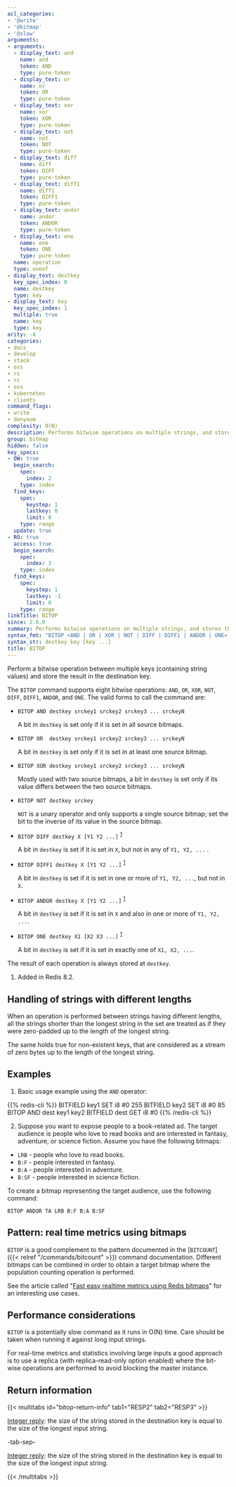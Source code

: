 ```yaml
---
acl_categories:
- '@write'
- '@bitmap'
- '@slow'
arguments:
- arguments:
  - display_text: and
    name: and
    token: AND
    type: pure-token
  - display_text: or
    name: or
    token: OR
    type: pure-token
  - display_text: xor
    name: xor
    token: XOR
    type: pure-token
  - display_text: not
    name: not
    token: NOT
    type: pure-token
  - display_text: diff
    name: diff
    token: DIFF
    type: pure-token
  - display_text: diff1
    name: diff1
    token: DIFF1
    type: pure-token
  - display_text: andor
    name: andor
    token: ANDOR
    type: pure-token
  - display_text: one
    name: one
    token: ONE
    type: pure-token
  name: operation
  type: oneof
- display_text: destkey
  key_spec_index: 0
  name: destkey
  type: key
- display_text: key
  key_spec_index: 1
  multiple: true
  name: key
  type: key
arity: -4
categories:
- docs
- develop
- stack
- oss
- rs
- rc
- oss
- kubernetes
- clients
command_flags:
- write
- denyoom
complexity: O(N)
description: Performs bitwise operations on multiple strings, and stores the result.
group: bitmap
hidden: false
key_specs:
- OW: true
  begin_search:
    spec:
      index: 2
    type: index
  find_keys:
    spec:
      keystep: 1
      lastkey: 0
      limit: 0
    type: range
  update: true
- RO: true
  access: true
  begin_search:
    spec:
      index: 3
    type: index
  find_keys:
    spec:
      keystep: 1
      lastkey: -1
      limit: 0
    type: range
linkTitle: BITOP
since: 2.6.0
summary: Performs bitwise operations on multiple strings, and stores the result.
syntax_fmt: "BITOP <AND | OR | XOR | NOT | DIFF | DIFF1 | ANDOR | ONE> destkey key [key ...]"
syntax_str: destkey key [key ...]
title: BITOP
---
```

Perform a bitwise operation between multiple keys (containing string values) and
store the result in the destination key.

The `BITOP` command supports eight bitwise operations: `AND`, `OR`, `XOR`,
`NOT`, `DIFF`, `DIFF1`, `ANDOR`, and `ONE`. The valid forms to call the command are:


* `BITOP AND destkey srckey1 srckey2 srckey3 ... srckeyN`

    A bit in `destkey` is set only if it is set in all source bitmaps.
* `BITOP OR  destkey srckey1 srckey2 srckey3 ... srckeyN`

    A bit in `destkey` is set only if it is set in at least one source bitmap.
* `BITOP XOR destkey srckey1 srckey2 srckey3 ... srckeyN`

    Mostly used with two source bitmaps, a bit in `destkey` is set only if its value differs between the two source bitmaps.
* `BITOP NOT destkey srckey`

    `NOT` is a unary operator and only supports a single source bitmap; set the bit to the inverse of its value in the source bitmap.
* `BITOP DIFF destkey X [Y1 Y2 ...]` <sup>[1](#list-note-1)</sup>

    A bit in `destkey` is set if it is set in `X`, but not in any of `Y1, Y2, ...` .
* `BITOP DIFF1 destkey X [Y1 Y2 ...]` <sup>[1](#list-note-1)</sup>

    A bit in `destkey` is set if it is set in one or more of `Y1, Y2, ...`, but not in `X`.
* `BITOP ANDOR destkey X [Y1 Y2 ...]` <sup>[1](#list-note-1)</sup>

    A bit in `destkey` is set if it is set in `X` and also in one or more of `Y1, Y2, ...`.
* `BITOP ONE destkey X1 [X2 X3 ...]` <sup>[1](#list-note-1)</sup>

    A bit in `destkey` is set if it is set in exactly one of `X1, X2, ...`.

The result of each operation is always stored at `destkey`.

1. <a name="list-note-1"></a> Added in Redis 8.2.

## Handling of strings with different lengths

When an operation is performed between strings having different lengths, all the
strings shorter than the longest string in the set are treated as if they were
zero-padded up to the length of the longest string.

The same holds true for non-existent keys, that are considered as a stream of
zero bytes up to the length of the longest string.

## Examples

1. Basic usage example using the `AND` operator:

{{% redis-cli %}}
BITFIELD key1 SET i8 #0 255
BITFIELD key2 SET i8 #0 85
BITOP AND dest key1 key2
BITFIELD dest GET i8 #0
{{% /redis-cli %}}

2. Suppose you want to expose people to a book-related ad. The target audience is people who love to read books and are interested in fantasy, adventure, or science fiction. Assume you have the following bitmaps:

* `LRB` - people who love to read books.
* `B:F` - people interested in fantasy.
* `B:A` - people interested in adventure.
* `B:SF` - people interested in science fiction.

To create a bitmap representing the target audience, use the following command:

```
BITOP ANDOR TA LRB B:F B:A B:SF
```

## Pattern: real time metrics using bitmaps

`BITOP` is a good complement to the pattern documented in the [`BITCOUNT`]({{< relref "/commands/bitcount" >}}) command
documentation.
Different bitmaps can be combined in order to obtain a target bitmap where
the population counting operation is performed.

See the article called "[Fast easy realtime metrics using Redis
bitmaps][hbgc212fermurb]" for an interesting use cases.

[hbgc212fermurb]: http://blog.getspool.com/2011/11/29/fast-easy-realtime-metrics-using-redis-bitmaps

## Performance considerations

`BITOP` is a potentially slow command as it runs in O(N) time.
Care should be taken when running it against long input strings.

For real-time metrics and statistics involving large inputs a good approach is
to use a replica (with replica-read-only option enabled) where the bit-wise
operations are performed to avoid blocking the master instance.

## Return information

{{< multitabs id="bitop-return-info" 
    tab1="RESP2" 
    tab2="RESP3" >}}

[Integer reply](../../develop/reference/protocol-spec#integers): the size of the string stored in the destination key is equal to the size of the longest input string.

-tab-sep-

[Integer reply](../../develop/reference/protocol-spec#integers): the size of the string stored in the destination key is equal to the size of the longest input string.

{{< /multitabs >}}
